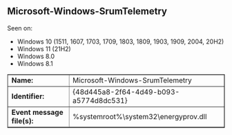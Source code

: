 ## Microsoft-Windows-SrumTelemetry

Seen on:
* Windows 10 (1511, 1607, 1703, 1709, 1803, 1809, 1903, 1909, 2004, 20H2)
* Windows 11 (21H2)
* Windows 8.0
* Windows 8.1

<table border="1" class="docutils">
  <tbody>
    <tr>
      <td><b>Name:</b></td>
      <td>Microsoft-Windows-SrumTelemetry</td>
    </tr>
    <tr>
      <td><b>Identifier:</b></td>
      <td>{48d445a8-2f64-4d49-b093-a5774d8dc531}</td>
    </tr>
    <tr>
      <td><b>Event message file(s):</b></td>
      <td>%systemroot%\system32\energyprov.dll</td>
    </tr>
  </tbody>
</table>

&nbsp;

